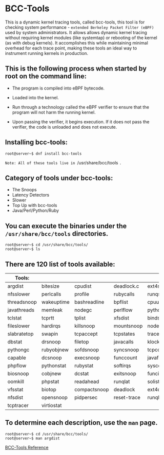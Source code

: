 # BCC-Tools
 This is a dynamic kernel tracing tools, called bcc-tools, this tool is for checking system performance - `extended Berkeley Packet Filter (eBPF)` used by system administrators.  It allows allows dynamic kernel tracing without requiring kernel modules (like systemtap) or rebooting of the kernel (as with debug kernels). It accomplishes this while maintaining minimal overhead for each trace point, making these tools an ideal way to instrument running kernels in production.
 
## This is the following process when started by root on the command line:

* The program is compiled into eBPF bytecode.

* Loaded into the kernel.

* Run through a technology called the eBPF verifier to ensure that the 
    program  will not harm the running kernel.

* Upon passing the verifier, it begins execution. If it does not pass        the verifier, the code is unloaded and does not execute.

## Installing bcc-tools:
```
root@server~$ dnf install bcc-tools 
```
`Note: All of these tools live in `/usr/share/bcc/tools `.`

## Category of tools under bcc-tools:

* The Snoops
* Latency Detectors
* Slower
* Top Up with bcc-tools
* Java/Perl/Python/Ruby

## You can execute the binaries under the `/usr/share/bcc/tools` directories.
```
root@server~$ cd /usr/share/bcc/tools/
root@server~$ ls
```
## There are 120 list of tools available:

| Tools: |  |  |  |  |  |  |  |
---| ---| ---| ---|---| ---| ---| ---|
| argdist | bitesize | cpudist | deadlock.c | ext4slower | funcslower | javastat | mdflush |
| nfsslower | perlcalls | profile | rubycalls | runqslower | stackcount | tclobjnew | tcpretrans |
| threadsnoop | wakeuptime | bashreadline | bpflist | cpuunclaimed | dirtop | filelife | gethostlatency | 
| javathreads | memleak | nodegc | perlflow | pythoncalls  | rubyflow | shmsnoop | statsnoop | 
| tclstat | tcprtt | tplist | xfsdist | bindsnoop | cachestat | dbslower | doc | 
| fileslower | hardirqs | killsnoop | mountsnoop | nodestat   | perlstat | pythonflow | rubygc | 
| slabratetop | swapin | tcpaccept | tcpstates | trace | xfsslower | biolatency | cachetop | 
| dbstat | drsnoop | filetop | javacalls | klockstat | mysqld_qslower | offcputime | phpcalls | 
| pythongc | rubyobjnew | sofdsnoop | syncsnoop | tcpconnect | tcpsubnet | ttysnoop | biolatpcts | 
| capable | dcsnoop | execsnoop | funccount | javaflow       | kvmexit | netqtop | offwaketime | 
| phpflow | pythonstat  | rubystat | softirqs | syscount   | tcpconnlat | tcpsynbl | vfscount | 
| biosnoop | cobjnew | dcstat | exitsnoop | funcinterval | javagc | lib | netqtop.c | 
| oomkill | phpstat | readahead | runqlat | solisten | tclcalls  | tcpdrop | tcptop | 
| vfsstat | biotop | compactsnoop | deadlock | ext4dist | funclatency  | javaobjnew | llcstat | 
| nfsdist | opensnoop | pidpersec | reset-trace | runqlen | sslsniff  | tclflow | tcplife | 
| tcptracer | virtiostat |

## To determine each description, use the `man` page.
```
root@server~$ cd /usr/share/bcc/tools/
root@server~$ man argdist
```
[BCC-Tools Reference](https://blogs.oracle.com/linux/post/block-layer-observability-with-bcc-tools)